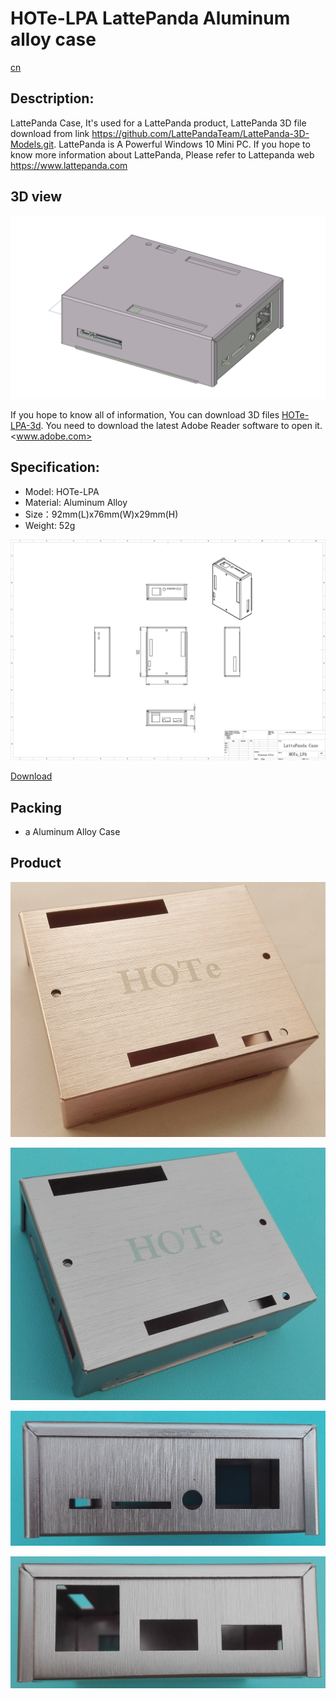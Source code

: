 # HOTe-LPA LattePanda Aluminum alloy case

[cn](README_cn.md)

## Desctription:

LattePanda Case, It's used for a LattePanda product, LattePanda 3D file download from link <https://github.com/LattePandaTeam/LattePanda-3D-Models.git>. LattePanda is A Powerful Windows 10 Mini PC. If you hope to know more information about LattePanda, Please refer to Lattepanda web <https://www.lattepanda.com>

## 3D view

![HOTe_LPA_21](img/HOTe_LPA_21.png)

If you hope to know all of information, You can download 3D files 
[HOTe-LPA-3d](HOTe-LPA-3d.pdf). You need to download the latest Adobe Reader software to open it.<www.adobe.com> 

## Specification:

* Model: HOTe-LPA
* Material: Aluminum Alloy
* Size：92mm(L)x76mm(W)x29mm(H)
* Weight: 52g

![HOTe_LPA_drawing](img/HOTe_LPA_Drawing.jpg)

[Download](HOTe_LPA_Drawing.pdf)

## Packing

* a Aluminum Alloy Case 

## Product

![HOTe_LPA_s1.jpg](img/HOTe_LPA_s1.jpg)

![HOTe_LPA_s01.jpg](img/HOTe_LPA_s01.jpg)

![HOTe_LPA_s02.jpg](img/HOTe_LPA_s02.jpg)

![HOTe_LPA_s03.jpg](img/HOTe_LPA_s03.jpg)
